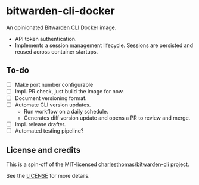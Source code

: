 # bitwarden-cli-docker

An opinionated [Bitwarden CLI](https://bitwarden.com/help/cli/) Docker image.

- API token authentication.
- Implements a session management lifecycle. Sessions are persisted and reused across container startups.

## To-do

- [ ] Make port number configurable
- [ ] Impl. PR check, just build the image for now.
- [ ] Document versioning format.
- [ ] Automate CLI version updates.
  - Run workflow on a daily schedule.
  - Generates diff version update and opens a PR to review and merge.
- [ ] Impl. release drafter.
- [ ] Automated testing pipeline?

## License and credits

This is a spin-off of the MIT-licensed [charlesthomas/bitwarden-cli](https://github.com/charlesthomas/bitwarden-cli) project.

See the [LICENSE](./LICENSE) for more details.
